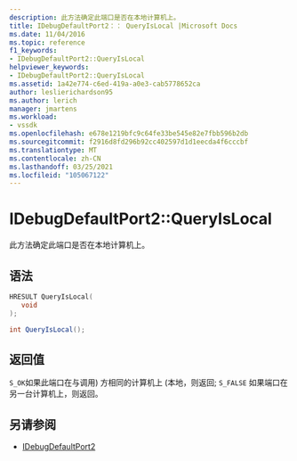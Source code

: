 ```yaml
---
description: 此方法确定此端口是否在本地计算机上。
title: IDebugDefaultPort2：： QueryIsLocal |Microsoft Docs
ms.date: 11/04/2016
ms.topic: reference
f1_keywords:
- IDebugDefaultPort2::QueryIsLocal
helpviewer_keywords:
- IDebugDefaultPort2::QueryIsLocal
ms.assetid: 1a42e774-c6ed-419a-a0e3-cab5778652ca
author: leslierichardson95
ms.author: lerich
manager: jmartens
ms.workload:
- vssdk
ms.openlocfilehash: e678e1219bfc9c64fe33be545e82e7fbb596b2db
ms.sourcegitcommit: f2916d8fd296b92cc402597d1d1eecda4f6cccbf
ms.translationtype: MT
ms.contentlocale: zh-CN
ms.lasthandoff: 03/25/2021
ms.locfileid: "105067122"
---
```

# <a name="idebugdefaultport2queryislocal"></a>IDebugDefaultPort2::QueryIsLocal
此方法确定此端口是否在本地计算机上。

## <a name="syntax"></a>语法

```cpp
HRESULT QueryIsLocal(
   void
);
```

```csharp
int QueryIsLocal();
```

## <a name="return-value"></a>返回值
 `S_OK`如果此端口在与调用) 方相同的计算机上 (本地，则返回; `S_FALSE` 如果端口在另一台计算机上，则返回。

## <a name="see-also"></a>另请参阅
- [IDebugDefaultPort2](../../../extensibility/debugger/reference/idebugdefaultport2.md)
